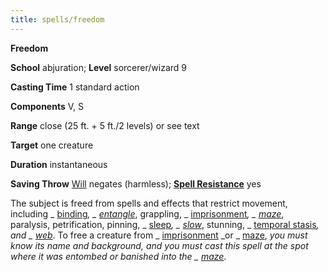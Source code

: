 ```yaml
---
title: spells/freedom
---
```

 **Freedom**

**School** abjuration; **Level** sorcerer/wizard 9

**Casting Time** 1 standard action

**Components** V, S

**Range** close (25 ft. + 5 ft./2 levels) or see text

**Target** one creature

**Duration** instantaneous

**Saving Throw** [Will](../combat#_will) negates (harmless); **[Spell Resistance](../glossary#_spell-resistance)** yes

The subject is freed from spells and effects that restrict movement, including _ [binding](binding#_binding)_, _ [entangle](entangle#_entangle)_, grappling, _ [imprisonment](imprisonment#_imprisonment)_, _ [maze](maze#_maze)_, paralysis, petrification, pinning, _ [sleep](sleep#_sleep)_, _ [slow](slow#_slow)_, stunning, _ [temporal stasis](temporalStasis#_temporal-stasis)_, and _ [web](web#_web)_. To free a creature from _ [imprisonment](imprisonment#_imprisonment) _or _ [maze](maze#_maze), _you must know its name and background, and you must cast this spell at the spot where it was entombed or banished into the _ [maze](maze#_maze)_.

